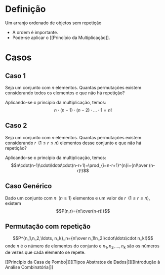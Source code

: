 # Definição
Um arranjo ordenado de objetos sem repetição
+ A ordem é importante.
+ Pode-se aplicar o [[Princípio da Multiplicação]].

# Casos
## Caso 1
Seja um conjunto com $n$ elementos. Quantas permutações existem considerando todos os elementos e que não há repetição?

Aplicando-se o princípio da multiplicação, temos:
$$n\cdot (n-1)\cdot (n-2)\cdot\ldots\cdot1=n!$$

## Caso 2
Seja um conjunto com $n$ elementos. Quantas permutações existem considerando $r\;\;(1\le r\le n)$ elementos desse conjunto e que não há repetição?

Aplicando-se o princípio da multiplicação, temos:
$$n\cdot(n-1)\cdot\ldots\cdot(n-r+1)=\prod_{i=n-r+1}^{n}i={n!\over (n-r)!}$$

## Caso Genérico
Dado um conjunto com $n\;\;(n\ge1)$ elementos e um valor de $r\;\;(1\le r\le n)$, existem
$$P(n,r)={n!\over(n-r)!}$$

## Permutação com repetição
$$P^{n_1,n_2,\ldots, n_k}_n={n!\over n_1!n_2!\cdot\ldots\cdot n_k!}$$
onde $n$ é o número de elementos do conjunto e $n_1,n_2,\ldots,n_k$ são os números de vezes que cada elemento se repete.

[[Princípio da Casa de Pombo|]][[Tipos Abstratos de Dados|]][[Introdução à Análise Combinatória|]]